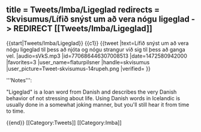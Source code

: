 title = Tweets/Imba/Ligeglad
redirects = Skvisumus/Lífið snýst um að vera nógu ligeglad -> REDIRECT [[Tweets/Imba/Ligeglad]]
---

{{start|Tweets/Imba/Ligeglad}}
{{c1}}
{{tweet
|text=Lífið snýst um að vera nógu ligeglad til þess að njóta og nógu strangur við sig til þess að ganga vel.
|audio=sVkS.mp3
|id=770686446307008513
|date=1472580942000
|favorites=3
|user_name=flaturpilsner
|handle=skvisumus
|user_picture=Tweet-skvisumus-14rupeh.png
|verified=
}}

<div class=notes>
'''Notes''':

"Ligeglad" is a loan word from Danish and describes the very Danish behavior of not stressing about life. Using Danish words in Icelandic is usually done in a somewhat joking manner, but you'll still hear it from time to time.

{{end}}<noinclude>
[[Category:Tweets]]
[[Category:Imba]]
</noinclude>